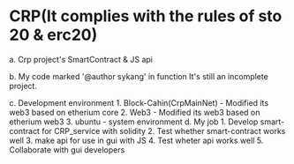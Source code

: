 # CRP(It complies with the rules of sto 20 & erc20)
  a. Crp project's SmartContract & JS api

  b. My code marked '@author sykang' in function
      It's still an incomplete project.

  c. Development environment
    1. Block-Cahin(CrpMainNet) - Modified its web3 based on etherium core
    2. Web3 - Modified its web3 based on etherium web3
    3. ubuntu - system environment
  d. My job
    1. Develop smart-contract for CRP_service with solidity
    2. Test whether smart-contract works well
    3. make api for use in gui with JS
    4. Test wheter api works well
    5. Collaborate with gui developers

